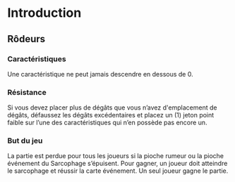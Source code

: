 # Introduction
## Rôdeurs
### Caractéristiques 
Une caractéristique ne peut jamais descendre en dessous de 0.
### Résistance
Si vous devez placer plus de dégâts que vous n’avez d'emplacement de dégâts, défaussez les dégâts excédentaires et placez un (1) jeton point faible sur l’une des caractéristiques qui n’en possède pas encore un.
### But du jeu
La partie est perdue pour tous les joueurs si la pioche rumeur ou la pioche événement du Sarcophage s’épuisent.
Pour gagner, un joueur doit atteindre le sarcophage et réussir la carte événement.
Un seul joueur gagne le partie.
